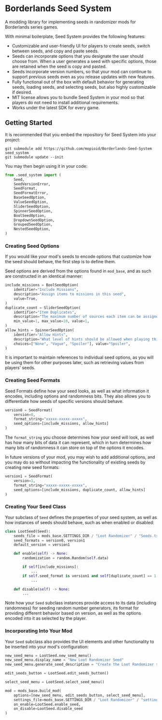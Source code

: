 # Borderlands Seed System

A modding library for implementing seeds in randomizer mods for Borderlands series games.

With minimal boilerplate, Seed System provides the following features:
- Customizable and user-friendly UI for players to create seeds, switch between seeds, and copy and paste seeds.
- Seeds can incorporate options that you designate the user should choose from. When a user generates a seed with specific options, those are retained when the seed is copy and pasted.
- Seeds incorporate version numbers, so that your mod can continue to support previous seeds even as you release updates with new features.
- Fully functional out of the box with default behavior for generating seeds, loading seeds, and selecting seeds, but also highly customizable if desired.
- MIT license allows you to bundle Seed System in your mod so that players do not need to install additional requirements.
- Works under the latest SDK for every game.

## Getting Started

It is recommended that you embed the repository for Seed System into your project:
```
git submodule add https://github.com/mopioid/Borderlands-Seed-System seed_system
git submodule update --init
```
You may then begin using it in your code:
```python
from .seed_system import (
    Seed,
    SeedVersionError,
    SeedFormat,
    SeedFormatError,
    BaseSeedOption,
    ValueSeedOption,
    SliderSeedOption,
    SpinnerSeedOption,
    BoolSeedOption,
    DropdownSeedOption,
    GroupedSeedOption,
    NestedSeedOption,
)
```

### Creating Seed Options

If you would like your mod's seeds to encode options that customize how the seed should behave, the first step is to define them.

Seed options are derived from the options found in `mod_base`, and as such are
constructed in an identical manner:
```python
include_missions = BoolSeedOption(
    identifier="Include Missions",
    description="Assign items to missions in this seed",
    value=True,
)
duplicate_count = SliderSeedOption(
    identifier="Item Duplicates",
    description="The maximum number of sources each item can be assigned",
    min_value=1, max_value=10, value=1,
)
allow_hints = SpinnerSeedOption(
    identifier="Allow Hints",
    description="What level of hints should be allowed when playing this seed",
    choices=["None", "Vague", "Spoiler"], value="Spoiler",
)
```
It is important to maintain references to individual seed options, as you will be using them for other purposes later, such as retrieving values from players' seeds.

### Creating Seed Formats

Seed Formats define how your seed looks, as well as what information it encodes, including options and randomness bits. They also allows you to differentiate how seeds of specific versions should behave.
```python
version0 = SeedFormat(
    version=0,
    format_string="xxxxx-xxxxx-xxxxx",
    seed_options=[include_missions, allow_hints]
)
```
The `format_string` you choose determines how your seed will look, as well has how many bits of data it can represent, which in turn determines how many bits of randomness it can store on top of the options it encodes.

In future versions of your mod, you may wish to add additional options, and you may do so without impacting the functionality of existing seeds by creating new seed formats:
```python
version1 = SeedFormat(
    version=1,
    format_string="xxxxx-xxxxx-xxxxx",
    seed_options=[include_missions, duplicate_count, allow_hints]
)
```

### Creating Your Seed Class

Your subclass of `Seed` defines the properties of your seed system, as well as how instances of seeds should behave, such as when enabled or disabled:
```python
class LootSeed(Seed):
    seeds_file = mods_base.SETTINGS_DIR / "Loot Randomizer" / "Seeds.txt"
    seed_formats = version0, version1
    default_version = version1

    def enable(self) -> None:
        randomization = random.Random(self.data)

        if self[include_missions]:
            ...
        if self.seed_format is version1 and self[duplicate_count] == 1:
            ...

    def disable(self) -> None:
        ...
```
Note how your `Seed` subclass instances provide access to its data (including randomness) for seeding random number generators, its format for providing different behavior based on version, as well as the options encoded into it as selected by the player.

### Incorporating Into Your Mod

Your `Seed` subclass also provides the UI elements and other functionality to be inserted into your mod's configuration:
```python
new_seed_menu = LootSeed.new_seed_menu()
new_seed_menu.display_name = "New Loot Randomizer Seed"
new_seed_menu.generate_seed_description = "Create the Loot Randomizer seed."

edit_seeds_button = LootSeed.edit_seeds_button()

select_seed_menu = LootSeed.select_seed_menu()

mod = mods_base.build_mod(
    options=[new_seed_menu, edit_seeds_button, select_seed_menu],
    settings_file=mods_base.SETTINGS_DIR / "Loot Randomizer" / "settings.json",
    on_enable=LootSeed.enable_seed,
    on_disable=LootSeed.disable_seed
)
```
